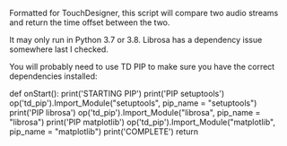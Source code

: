 Formatted for TouchDesigner, this script will compare two audio streams and return the time offset between the two.

It may only run in Python 3.7 or 3.8. Librosa has a dependency issue somewhere last I checked.

You will probably need to use TD PIP to make sure you have the correct dependencies installed:

def onStart():
	print('STARTING PIP')
	print('PIP setuptools')
	op('td_pip').Import_Module("setuptools", pip_name = "setuptools")
	print('PIP librosa')
	op('td_pip').Import_Module("librosa", pip_name = "librosa")
	print('PIP matplotlib')
	op('td_pip').Import_Module("matplotlib", pip_name = "matplotlib")
	print('COMPLETE')
	return